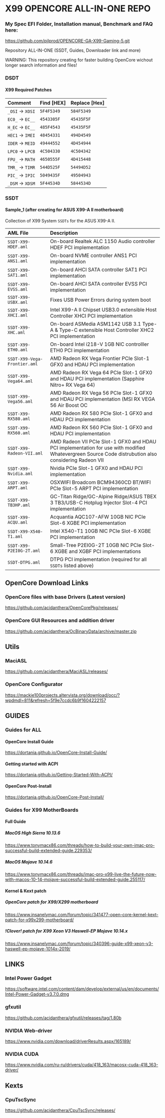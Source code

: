 # X99 OPENCORE ALL-IN-ONE REPO

### My Spec EFI Folder, Installation manual, Benchmark and FAQ here:
https://github.com/pilprod/OPENCORE-GA-X99-Gaming-5.git

Repository ALL-IN-ONE (SSDT, Guides, Downloader link and more)

WARNING: This repository creating for faster building OpenCore wichout longer search information and files!


### DSDT

#### X99 Required Patches
| Comment | Find [HEX] | Replace [Hex] |
| :------ | :--------- | :----------- |
| `_OSI` &rarr; `XOSI` | `5F4F5349` | `584F5349` |
| `EC0_` &rarr; `EC__` | `4543305F` | `45435F5F` |
| `H_EC` &rarr; `EC__` | `485F4543` | `45435F5F` |
| `HEC1` &rarr; `IMEI` | `48454331` | `494D4549` |
| `IDER` &rarr; `MEID` | `49444552` | `4D454944` |
| `LPC0` &rarr; `LPCB` | `4C504330` | `4C504342` |
| `FPU_` &rarr; `MATH` | `4650555F` | `4D415448` |
| `TMR_` &rarr; `TIMR` | `544D525F` | `54494D52` |
| `PIC_` &rarr; `IPIC` | `5049435F` | `49504943` |
| `_DSM` &rarr; `XDSM` | `5F44534D` | `5844534D` |


### SSDT

#### Sample_1 (after creating for ASUS X99-A II motherboard)

Collection of X99 System `SSDTs` for the ASUS X99-A II.

| AML File | Description |
| :------- | :---------- |
| `SSDT-X99-HDEF.aml` | On-board Realtek ALC 1150 Audio controller HDEF PCI implementation |
| `SSDT-X99-ANS1.aml` | On-board NVME controller ANS1 PCI implementation |
| `SSDT-X99-SAT1.aml` | On-board AHCI SATA controller SAT1 PCI implementation |
| `SSDT-X99-EVSS.aml` | On-board AHCI SATA controller EVSS PCI implementation |
| `SSDT-X99-USBX.aml` | Fixes USB Power Errors during system boot |
| `SSDT-X99-XHCI.aml` | Intel X99-A II Chipset USB3.0 extensible Host Controller XHCI PCI implementation |
| `SSDT-X99-XHC.aml` | On-board ASMedia ASM1142 USB 3.1 Type-A & Type-C extensible Host Controller XHC2 PCI implementation |
| `SSDT-X99-ETH0.aml` | On-board Intel i218-V 1GB NIC controlller ETH0 PCI implementation |
| `SSDT-X99-Vega-Frontier.aml` | AMD Radeon RX Vega Frontier PCIe Slot-1 GFX0 and HDAU PCI implementation |
| `SSDT-X99-Vega64.aml` | AMD Radeon RX Vega 64 PCIe Slot-1 GFX0 and HDAU PCI implementation (Sapphire Nitro+ RX Vega 64)  |
| `SSDT-X99-Vega56.aml` | AMD Radeon RX Vega 56 PCIe Slot-1 GFX0 and HDAU PCI implementation (MSI RX VEGA 56 Air Boost OC |
| `SSDT-X99-RX580.aml` | AMD Radeon RX 580 PCIe Slot-1 GFX0 and HDAU PCI implementation |
| `SSDT-X99-RX560.aml` | AMD Radeon RX 560 PCIe Slot-1 GFX0 and HDAU PCI implementation |
| `SSDT-X99-Radeon-VII.aml` | AMD Radeon VII PCIe Slot-1 GFX0 and HDAU PCI implementation for use with modified Whatevergreen Source Code distrubution also considering Radeon VII|
| `SSDT-X99-Nvidia.aml` | Nvidia PCIe Slot-1 GFX0 and HDAU PCI implementation |
| `SSDT-X99-ARPT.aml` | OSXWIFI Broadcom BCM94360CD BT/WIFI PCIe Slot-5 ARPT PCI implementation |
| `SSDT-X99-TB3HP.aml` | GC-Titan Ridge/GC-Alpine Ridge/ASUS TBEX 3 TB3/USB-C Hotplug Injector Slot-4 PCI implementation |
| `SSDT-X99-ACQU.aml` | Acquantia AQC107-AFW 10GB NIC PCIe Slot-6 XGBE PCI implementation |
| `SSDT-X99-X540-T1.aml` | Intel X540-T1 10GB NIC PCIe Slot-6 XGBE PCI implementation |
| `SSDT-X99-P2EI0G-2T.aml` | Small-Tree P2EI0G-2T 10GB NIC PCIe Slot-6 XGBE and XGBF PCI implementations |
| `SSDT-DTPG.aml` | DTPG PCI implementation (required for all `SSDTs` listed above) |






## OpenCore Download Links

### OpenCore files with base Drivers (Latest version)
https://github.com/acidanthera/OpenCorePkg/releases/

### OpenCore GUI Resources and addition driver
https://github.com/acidanthera/OcBinaryData/archive/master.zip


## Utils

### MaciASL
https://github.com/acidanthera/MaciASL/releases/

### OpenCore Configurator
https://mackie100projects.altervista.org/download/occ/?wpdmdl=811&refresh=5f9e7ccdc6b9f1604222157






## GUIDES

### Guides for ALL

#### OpenCore Install Guide
https://dortania.github.io/OpenCore-Install-Guide/

#### Getting started with ACPI
https://dortania.github.io/Getting-Started-With-ACPI/

#### OpenCore Post-Install
https://dortania.github.io/OpenCore-Post-Install/

### Guides for X99 MotherBoards

#### Full Guide

##### MacOS High Sierra 10.13.6
https://www.tonymacx86.com/threads/how-to-build-your-own-imac-pro-successful-build-extended-guide.229353/

##### MacOS Mojave 10.14.6
https://www.tonymacx86.com/threads/imac-pro-x99-live-the-future-now-with-macos-10-14-mojave-successful-build-extended-guide.255117/

#### Kernel & Kext patch

##### OpenCore patch for X99/X299 motherboard 
https://www.insanelymac.com/forum/topic/341477-open-core-kernel-kext-patch-for-x99x299-motherboard/

##### !Clover! patch for X99 Xeon V3 Haswell-EP Mojave 10.14.x
https://www.insanelymac.com/forum/topic/340396-guide-x99-xeon-v3-haswell-ep-mojave-1014x-2019/





## LINKS







###  Intel Power Gadget
https://software.intel.com/content/dam/develop/external/us/en/documents/Intel-Power-Gadget-v3.7.0.dmg

### gfxutil
https://github.com/acidanthera/gfxutil/releases/tag/1.80b

### NVIDIA Web-driver
https://www.nvidia.com/download/driverResults.aspx/165189/

### NVIDIA CUDA
https://www.nvidia.com/ru-ru/drivers/cuda/418_163/macosx-cuda-418_163-driver/


## Kexts

###

### CpuTscSync
https://github.com/acidanthera/CpuTscSync/releases/

